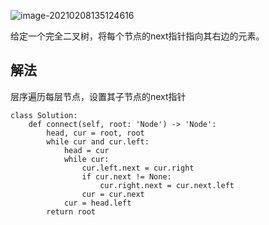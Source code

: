 ![image-20210208135124616](../../../.assert/image-20210208135124616.png)

给定一个完全二叉树，将每个节点的next指针指向其右边的元素。

## 解法

层序遍历每层节点，设置其子节点的next指针

```
class Solution:
    def connect(self, root: 'Node') -> 'Node':
        head, cur = root, root
        while cur and cur.left:
            head = cur
            while cur:
                cur.left.next = cur.right
                if cur.next != None:
                    cur.right.next = cur.next.left
                cur = cur.next
            cur = head.left
        return root
```

